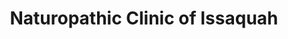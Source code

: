 ---
title: "Naturopathic Clinic of Issaquah"
url: /issaquah/naturopathic-clinic-of-issaquah/
shop: nutrition supplements
---